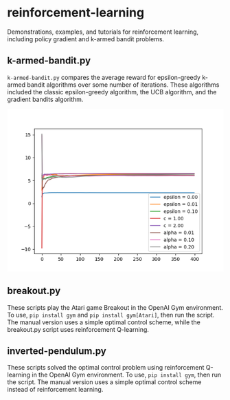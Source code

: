 # reinforcement-learning
Demonstrations, examples, and tutorials for reinforcement learning, including policy gradient and k-armed bandit problems.

## k-armed-bandit.py

`k-armed-bandit.py` compares the average reward for epsilon-greedy k-armed bandit algorithms over some number of iterations. These algorithms included the classic epsilon-greedy algorithm, the UCB algorithm, and the gradient bandits algorithm.

![epsilon-greedy.png](https://raw.githubusercontent.com/ja3067/reinforcement-learning/master/epsilon-greedy.png)

## breakout.py

These scripts play the Atari game Breakout in the OpenAI Gym environment. To use, `pip install gym` and `pip install gym[Atari]`, then run the script. The manual version uses a simple optimal control scheme, while the breakout.py script uses reinforcement Q-learning.

## inverted-pendulum.py

These scripts solved the optimal control problem using reinforcement Q-learning in the OpenAI Gym environment. To use, `pip install gym`, then run the script. The manual version uses a simple optimal control scheme instead of reinforcement learning.
